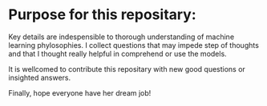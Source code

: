 # Purpose for this repositary:

Key details are indespensible to thorough understanding of machine learning phylosophies. I collect questions that may impede step of thoughts and that I thought really helpful in comprehend or use the models.

It is wellcomed to contribute this repositary with new good questions or insighted answers.

Finally, hope everyone have her dream job!
